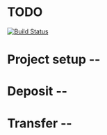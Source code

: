 TODO
====
[![Build Status](https://travis-ci.com/watinha/ipkiss.svg?branch=main)](https://travis-ci.com/watinha/ipkiss)

# Project setup --
# Deposit --
# Transfer --
